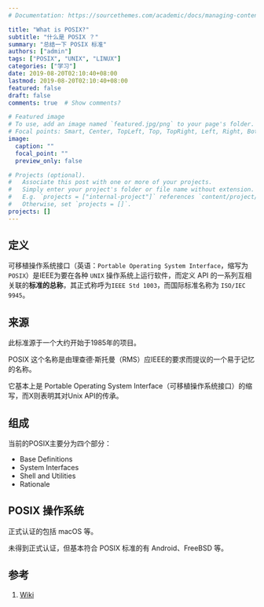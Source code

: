 ```yaml
---
# Documentation: https://sourcethemes.com/academic/docs/managing-content/

title: "What is POSIX?"
subtitle: "什么是 POSIX ？"
summary: "总结一下 POSIX 标准"
authors: ["admin"]
tags: ["POSIX", "UNIX", "LINUX"]
categories: ["学习"]
date: 2019-08-20T02:10:40+08:00
lastmod: 2019-08-20T02:10:40+08:00
featured: false
draft: false
comments: true  # Show comments?

# Featured image
# To use, add an image named `featured.jpg/png` to your page's folder.
# Focal points: Smart, Center, TopLeft, Top, TopRight, Left, Right, BottomLeft, Bottom, BottomRight.
image:
  caption: ""
  focal_point: ""
  preview_only: false

# Projects (optional).
#   Associate this post with one or more of your projects.
#   Simply enter your project's folder or file name without extension.
#   E.g. `projects = ["internal-project"]` references `content/project/deep-learning/index.md`.
#   Otherwise, set `projects = []`.
projects: []
---
```


## 定义

可移植操作系统接口（英语：`Portable Operating System Interface`，缩写为`POSIX`）是IEEE为要在各种 `UNIX` 操作系统上运行软件，而定义 API 的一系列互相关联的**标准的总称**，其正式称呼为`IEEE Std 1003`，而国际标准名称为 `ISO/IEC 9945`。

## 来源

此标准源于一个大约开始于1985年的项目。

POSIX 这个名称是由理查德·斯托曼（RMS）应IEEE的要求而提议的一个易于记忆的名称。

它基本上是 Portable Operating System Interface（可移植操作系统接口）的缩写，而X则表明其对Unix API的传承。

## 组成

当前的POSIX主要分为四个部分：

* Base Definitions
* System Interfaces
* Shell and Utilities
* Rationale

## POSIX 操作系统

正式认证的包括 macOS 等。

未得到正式认证，但基本符合 POSIX 标准的有 Android、FreeBSD 等。

## 参考

1. [Wiki](https://en.wikipedia.org/wiki/POSIX)
